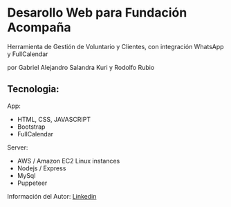 # Desarollo Web para Fundación Acompaña

Herramienta de Gestión de Voluntario y Clientes, con integración WhatsApp y FullCalendar

por Gabriel Alejandro Salandra Kuri y Rodolfo Rubio

## Tecnologia:

App:
- HTML, CSS, JAVASCRIPT
- Bootstrap
- FullCalendar

Server:
- AWS / Amazon EC2 Linux instances
- Nodejs / Express
- MySql
- Puppeteer

Información del Autor:
[Linkedin](https://mx.linkedin.com/in/gabriel-salandra-kuri-04a52b203/es)
